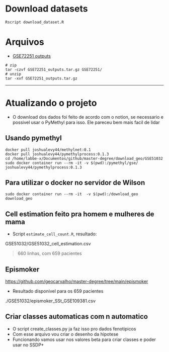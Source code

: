 # Download datasets

```
Rscript download_dataset.R  
```

# Arquivos

* [GSE72251 outputs](https://drive.google.com/file/d/1NcBOA6BtLO0kUWKibwNwbgbfUTbkLbJY/view?usp=sharing)

```
# zip
tar -czvf GSE72251_outputs.tar.gz GSE72251/
# unzip
tar -xvf GSE72251_outputs.tar.gz
```

---

# Atualizando o projeto

* O download dos dados foi feito de acordo com o notion, se necessario e possivel usar o PyMethyl para isso. Ele pareceu bem mais facil de lidar

## Usando pymethyl

```
docker pull joshualevy44/methylnet:0.1
docker pull joshualevy44/pymethylprocess:0.1.3
cd /home/labbe-x/Documentos/github/master-degree/download_geo/GSE51032
sudo docker container run --rm -it -v $(pwd):/pymethyl/gse/ joshualevy44/pymethylprocess:0.1.3
```

## Para utilizar o docker no servidor de Wilson

```
sudo docker container run --rm -it  -v $(pwd):/download_geo  download_geo
```

## Cell estimation feito pra homem e mulheres de mama

* Script `estimate_cell_count.R`, resultado:

GSE51032/GSE51032_cell_estimation.csv

> 660 linhas, com 659 pacientes

## Epismoker

https://github.com/geocarvalho/master-degree/tree/main/epismoker

* Resultado disponivel para os 659 pacientes

./GSE51032/epismoker_SSt_GSE109381.csv

## Criar classes automaticas com n automatico 

* O script create_classes.py ja faz isso pro dados fenotipicos
* Com esse arquivo vou criar o desenho da hipotese
* Funcionando vamos usar nos valores beta para criar classes e poder usar no SSDP+